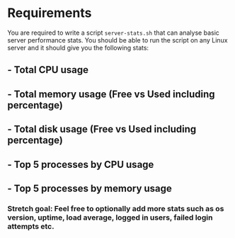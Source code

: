 # Requirements
You are required to write a script `server-stats.sh` that can analyse basic server performance stats. You should be able to run the script on any Linux server and it should give you the following stats:

## - Total CPU usage
## - Total memory usage (Free vs Used including percentage)
## - Total disk usage (Free vs Used including percentage)
## - Top 5 processes by CPU usage
## - Top 5 processes by memory usage

### Stretch goal: Feel free to optionally add more stats such as os version, uptime, load average, logged in users, failed login attempts etc.
